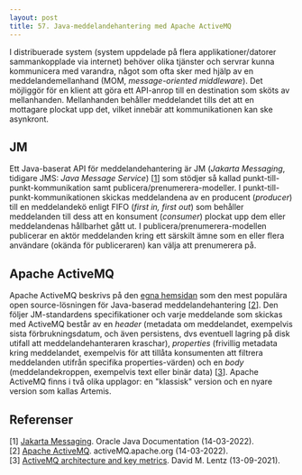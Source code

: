 ```yaml
---
layout: post
title: 57. Java-meddelandehantering med Apache ActiveMQ
---
```


I distribuerade system (system uppdelade på flera applikationer/datorer sammankopplade via internet) behöver olika tjänster och servrar kunna kommunicera med varandra, något som ofta sker med hjälp av en meddelandemellanhand (MOM, *message-oriented middleware*). Det möjliggör för en klient att göra ett API-anrop till en destination som sköts av mellanhanden. Mellanhanden behåller meddelandet tills det att en mottagare plockat upp det, vilket innebär att kommunikationen kan ske asynkront. 

## JM
Ett Java-baserat API för meddelandehantering är JM (*Jakarta Messaging*, tidigare JMS: *Java Message Service*) [[1]()] som stödjer så kallad punkt-till-punkt-kommunikation samt publicera/prenumerera-modeller. I punkt-till-punkt-kommunikationen skickas meddelandena av en producent (*producer*) till en meddelandekö enligt FIFO (*first in, first out*) som behåller meddelanden till dess att en konsument (*consumer*) plockat upp dem eller meddelandenas hållbarhet gått ut. I publicera/prenumerera-modellen publicerar en aktör meddelanden kring ett särskilt ämne som en eller flera användare (okända för publiceraren) kan välja att prenumerera på.     

## Apache ActiveMQ
Apache ActiveMQ beskrivs på den [egna hemsidan](https://activemq.apache.org/) som den mest populära open source-lösningen för Java-baserad meddelandehantering [[2]()]. Den följer JM-standardens specifikationer och varje meddelande som skickas med ActiveMQ består av en *header* (metadata om meddelandet, exempelvis sista förbrukningsdatum, och även persistens, dvs eventuell lagring på disk utifall att meddelandehanteraren kraschar), *properties* (frivillig metadata kring meddelandet, exempelvis för att tillåta konsumenten att filtrera meddelanden utifrån specifika properties-värden) och en *body* (meddelandekroppen, exempelvis text eller binär data) [[3](https://www.datadoghq.com/blog/activemq-architecture-and-metrics/)]. Apache ActiveMQ finns i två olika upplagor: en "klassisk" version och en nyare version som kallas Artemis.   

## Referenser
[1] [Jakarta Messaging](https://projects.eclipse.org/projects/ee4j.messaging). Oracle Java Documentation (14-03-2022).<br>
[2] [Apache ActiveMQ](https://activemq.apache.org/). activeMQ.apache.org (14-03-2022).<br>
[3] [ActiveMQ architecture and key metrics](https://www.datadoghq.com/blog/activemq-architecture-and-metrics/). David M. Lentz (13-09-2021).<br>

